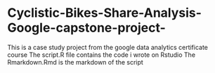# Cyclistic-Bikes-Share-Analysis-Google-capstone-project-
This is a case study project from the google data analytics certificate course
The script.R file contains the code i wrote on Rstudio
The Rmarkdown.Rmd is the markdown of the script 

